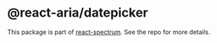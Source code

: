 # @react-aria/datepicker

This package is part of [react-spectrum](https://github.com/adobe-private/react-spectrum-v3). See the repo for more details.
